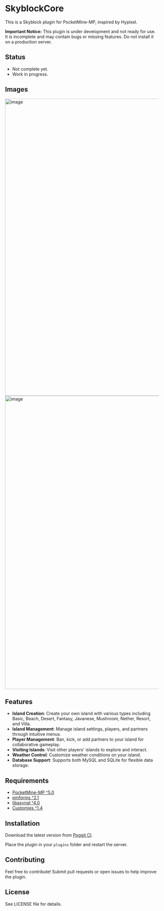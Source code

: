 # SkyblockCore

This is a Skyblock plugin for PocketMine-MP, inspired by Hypixel.

**Important Notice:** This plugin is under development and not ready for use. It is incomplete and may contain bugs or missing features. Do not install it on a production server.

## Status
- Not complete yet.
- Work in progress.

## Images
<img width="1889" height="974" alt="image" src="https://github.com/user-attachments/assets/04a9f6e7-96bf-4ff1-a1b2-3be6a7dd6350" />

<img width="1902" height="962" alt="image" src="https://github.com/user-attachments/assets/62eb0b24-3b8a-4a98-9823-895e6eeb4abe" />


## Features

- **Island Creation**: Create your own island with various types including Basic, Beach, Desert, Fantasy, Javanese, Mushroom, Nether, Resort, and Villa.
- **Island Management**: Manage island settings, players, and partners through intuitive menus.
- **Player Management**: Ban, kick, or add partners to your island for collaborative gameplay.
- **Visiting Islands**: Visit other players' islands to explore and interact.
- **Weather Control**: Customize weather conditions on your island.
- **Database Support**: Supports both MySQL and SQLite for flexible data storage.

## Requirements

- [PocketMine-MP ^5.0](https://github.com/pmmp/PocketMine-MP/releases)
- [pmforms ^2.1](https://poggit.pmmp.io/ci/dktapps-pm-pl/pmforms)
- [libasynql ^4.0](https://poggit.pmmp.io/ci/poggit/libasynql/~)
- [Customies ^1.4](https://poggit.pmmp.io/r/253427/Customies_dev-64.phar)

## Installation

Download the latest version from [Poggit CI](https://poggit.pmmp.io/ci/pixelforge-studios-PMMP/SkyblockCore).

Place the plugin in your `plugins` folder and restart the server.

## Contributing
Feel free to contribute! Submit pull requests or open issues to help improve the plugin.

## License
See LICENSE file for details.
